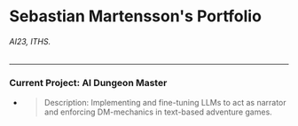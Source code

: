 # Sebastian Martensson's Portfolio
 ###### AI23, ITHS.

---

### Current Project: AI Dungeon Master

* > Description: Implementing and fine-tuning LLMs to act as narrator and enforcing DM-mechanics in text-based adventure games. 
